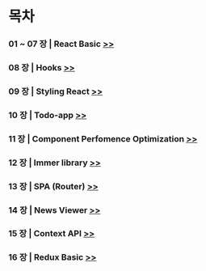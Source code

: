 # 목차

### 01 ~ 07 장 | React Basic [>>](./01_07/react-basic)

### 08 장 | Hooks [>>](./08/hooks_tutorial)

### 09 장 | Styling React [>>](./09/styling-react)

### 10 장 | Todo-app [>>](./10)

### 11 장 | Component Perfomence Optimization [>>](./11)

### 12 장 | Immer library [>>](./12/immer-tutorial)

### 13 장 | SPA (Router) [>>](./13/router-tutorial)

### 14 장 | News Viewer [>>](./14)

### 15 장 | Context API [>>](./15/context-tutorial)

### 16 장 | Redux Basic [>>](./16/)
